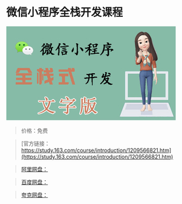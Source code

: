 # 微信小程序全栈开发课程

![img](../../../assets/study163/free/f8dbc50229fa40fa85abfe6bbc8f47c5.jpg)

> 价格：免费

> [官方链接：https://study.163.com/course/introduction/1209566821.htm](https://study.163.com/course/introduction/1209566821.htm)

> [阿里网盘：]()

> [百度网盘：]()

> [夸克网盘：]()
